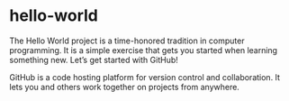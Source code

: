 # hello-world
The Hello World project is a time-honored tradition in computer programming. It is a simple exercise that gets you started when learning something new. Let’s get started with GitHub!

GitHub is a code hosting platform for version control and collaboration. It lets you and others work together on projects from anywhere.
